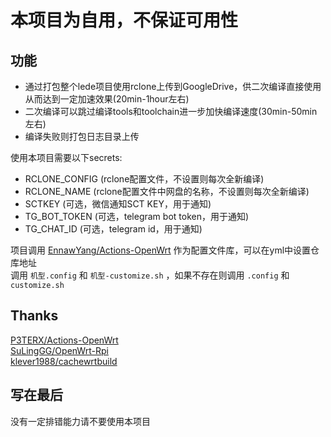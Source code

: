 # 本项目为自用，不保证可用性

## 功能
- 通过打包整个lede项目使用rclone上传到GoogleDrive，供二次编译直接使用从而达到一定加速效果(20min-1hour左右)  
- 二次编译可以跳过编译tools和toolchain进一步加快编译速度(30min-50min左右)  
- 编译失败则打包日志目录上传  

使用本项目需要以下secrets:  
- RCLONE_CONFIG (rclone配置文件，不设置则每次全新编译)  
- RCLONE_NAME (rclone配置文件中网盘的名称，不设置则每次全新编译)  
- SCTKEY (可选，微信通知SCT KEY，用于通知)  
- TG_BOT_TOKEN (可选，telegram bot token，用于通知)  
- TG_CHAT_ID (可选，telegram id，用于通知)  

项目调用 [EnnawYang/Actions-OpenWrt](https://github.com/EnnawYang/Actions-OpenWrt) 作为配置文件库，可以在yml中设置仓库地址  
调用 `机型.config` 和 `机型-customize.sh` ，如果不存在则调用 `.config` 和 `customize.sh`  

## Thanks
[P3TERX/Actions-OpenWrt](https://github.com/P3TERX/Actions-OpenWrt)  
[SuLingGG/OpenWrt-Rpi](https://github.com/SuLingGG/OpenWrt-Rpi)  
[klever1988/cachewrtbuild](https://github.com/klever1988/cachewrtbuild)

## 写在最后
没有一定排错能力请不要使用本项目
